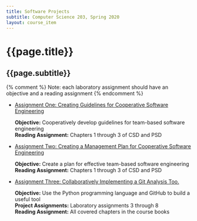 ```yaml
---
title: Software Projects
subtitle: Computer Science 203, Spring 2020
layout: course_item
---
```


# {{page.title}}
## {{page.subtitle}}

{% comment %} Note: each laboratory assignment should have an objective and a reading assignment {% endcomment %}

<ul>

<li><a href="https://github.com/Allegheny-Computer-Science-203-S2020/cs203-S2020-sheets/releases/download/cs203S2020-sheets-2.0.0/cs203S2020_lab01.pdf">Assignment One: Creating Guidelines for Cooperative Software Engineering</a> <p><b>Objective:</b> Cooperatively develop guidelines for team-based software engineering<br><b>Reading Assignment:</b> Chapters 1 through 3 of CSD and PSD</p>

<li><a href="https://github.com/Allegheny-Computer-Science-203-S2020/cs203-S2020-sheets/releases/download/cs203S2020-sheets-2.0.1/cs203S2020_lab02.pdf">Assignment Two: Creating a Management Plan for Cooperative Software Engineering</a> <p><b>Objective:</b> Create a plan for effective team-based software engineering<br><b>Reading Assignment:</b> Chapters 1 through 3 of CSD and PSD</p>

<li><a href="https://github.com/Allegheny-Computer-Science-203-S2020/cs203-S2020-sheets/releases/download/cs203S2020-sheets-5.0.0/cs203S2020_lab03.pdf">Assignment Three: Collaboratively Implementing a Git Analysis Too.</a> <p><b>Objective:</b> Use the Python programming language and GitHub to build a useful tool<br><b>Project Assignments:</b> Laboratory assignments 3 through 8<br><b>Reading Assignment:</b> All covered chapters in the course books</p>

</ul>
